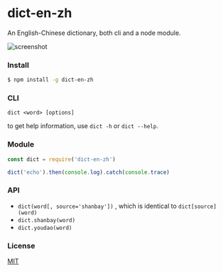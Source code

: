 # dict-en-zh

An English-Chinese dictionary, both cli and a node module.

![screenshot](./screenshot.png)

### Install

```sh
$ npm install -g dict-en-zh
```

### CLI

```
dict <word> [options]
```

to get help information, use `dict -h` or `dict --help`.

### Module

```javascript
const dict = require('dict-en-zh')

dict('echo').then(console.log).catch(console.trace)
```

### API

- `dict(word[, source='shanbay'])` , which is identical to `dict[source](word)`
- `dict.shanbay(word)`
- `dict.youdao(word)`

### License

[MIT](./LICENSE)
